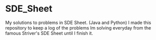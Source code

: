 # SDE_Sheet
My solutions to problems in SDE Sheet. (Java and Python)
I made this repository to keep a log of the problems Im solving everyday from the famous Striver's SDE Sheet until I finish it.
